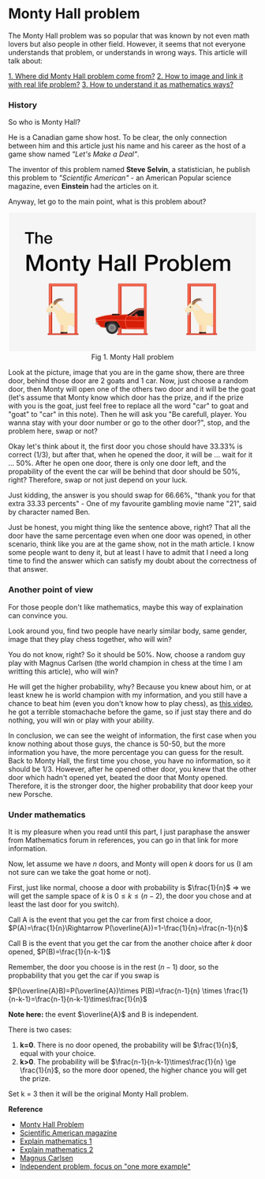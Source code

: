 # Monty Hall problem

The Monty Hall problem was so popular that was known by not even math lovers but also people in other field. However, it seems that not everyone understands that problem, or understands in wrong ways. This article will talk about:

[1. Where did Monty Hall problem come from?](#history) 
[2. How to image and link it with real life problem?](#another-point-of-view)
[3. How to understand it as mathematics ways?](#under-mathematics)

### History

So who is Monty Hall? 

He is a Canadian game show host. To be clear, the only connection between him and this article just his name and his career as the host of a game show named *"Let's Make a Deal"*.

The inventor of this problem named **Steve Selvin**, a statistician, he publish this problem to *"Scientific American"* - an American Popular science magazine, even **Einstein** had the articles on it.

Anyway, let go to the main point, what is this problem about?

<center>
<img src="./image/MontyHall1.png" alt="yolo" width="500">
<figcaption>
Fig 1. Monty Hall problem
</figcaption>
</center>


Look at the picture, image that you are in the game show, there are three door, behind those door are 2 goats and 1 car. Now, just choose a random door, then Monty will open one of the others two door and it will be the goat (let's assume that Monty know which door has the prize, and if the prize with you is the goat, just feel free to replace all the word "car" to goat and "goat" to "car" in this note). Then he will ask you "Be carefull, player. You wanna stay with your door number or go to the other door?", stop, and the problem here, swap or not?

Okay let's think about it, the first door you chose should have 33.33% is correct (1/3), but after that, when he opened the door, it will be ... wait for it ... 50%. After he open one door, there is only one door left, and the propability of the event the car will be behind that door should be 50%, right? Therefore, swap or not just depend on your luck.

Just kidding, the answer is you should swap for 66.66%, "thank you for that extra 33.33 percents" - One of my favourite gambling movie name "21", said by character named Ben. 

Just be honest, you might thing like the sentence above, right? That all the door have the same percentage even when one door was opened, in other scenario, think like you are at the game show, not in the math article. I know some people want to deny it, but at least I have to admit that I need a long time to find the answer which can satisfy my doubt about the correctness of that answer.

### Another point of view

For those people don't like mathematics, maybe this way of explaination can convince you.

Look around you, find two people have nearly similar body, same gender, image that they play chess together, who will win?

You do not know, right? So it should be 50%. Now, choose a random guy play with Magnus Carlsen (the world champion in chess at the time I am writting this article), who will win?

He will get the higher probability, why? Because you knew about him, or at least knew he is world champion with my information, and you still have a chance to beat him (even you don't know how to play chess), as [this video](https://www.youtube.com/watch?v=wofz0k6FCMU&ab_channel=ChessBaseIndia), he got a terrible stomachache before the game, so if just stay there and do nothing, you will win or play with your ability.

In conclusion, we can see the weight of information, the first case when you know nothing about those guys, the chance is 50-50, but the more information you have, the more percentage you can guess for the result. Back to Monty Hall, the first time you chose, you have no information, so it should be 1/3. However, after he opened other door, you knew that the other door which hadn't opened yet, beated the door that Monty opened. Therefore, it is the stronger door, the higher probability that door keep your new Porsche.

### Under mathematics

It is my pleasure when you read until this part, I just paraphase the answer from Mathematics forum in references, you can go in that link for more information.

Now, let assume we have $n$ doors, and Monty will open $k$ doors for us (I am not sure can we take the goat home or not).

First, just like normal, choose a door with probability is $\frac{1}{n}$ $\Rightarrow$ we will get the sample space of $k$ is $0 \le k \le (n-2)$, the door you chose and at least the last door for you switch).

Call A is the event that you get the car from first choice a door, $P(A)=\frac{1}{n}\Rightarrow P(\overline{A})=1-\frac{1}{n}=\frac{n-1}{n}$

Call B is the event that you get the car from the another choice after $k$ door opened, $P(B)=\frac{1}{n-k-1}$

Remember, the door you choose is in the rest $(n-1)$ door, so the propbability that you get the car if you swap is 

$P(\overline{A}B)=P(\overline{A})\times P(B)=\frac{n-1}{n} \times \frac{1}{n-k-1}=\frac{n-1}{n-k-1}\times\frac{1}{n}$

**Note here:** the event $\overline{A}$ and B is independent.

There is two cases:

1. **k=0**. There is no door opened, the probability will be $\frac{1}{n}$, equal with your choice.
2. **k>0**. The probability will be $\frac{n-1}{n-k-1}\times\frac{1}{n} \ge \frac{1}{n}$, so the more door opened, the higher chance you will get the prize.

Set k = 3 then it will be the original Monty Hall problem.

**Reference**
* [Monty Hall Problem](https://en.wikipedia.org/wiki/Monty_Hall#Monty_Hall_problem)
* [Scientific American magazine](https://en.wikipedia.org/wiki/Scientific_American)
* [Explain mathematics 1](https://math.stackexchange.com/questions/2427446/monty-hall-multiple-prizes)
* [Explain mathematics 2](https://math.stackexchange.com/questions/608957/monty-hall-problem-extended)
* [Magnus Carlsen](https://en.wikipedia.org/wiki/World_Chess_Championship#:~:text=The%20current%20world%20champion%20is,which%20was%20won%20by%20Steinitz.)
* [Independent problem, focus on "one more example"](https://www.mathsisfun.com/data/probability-events-independent.html)